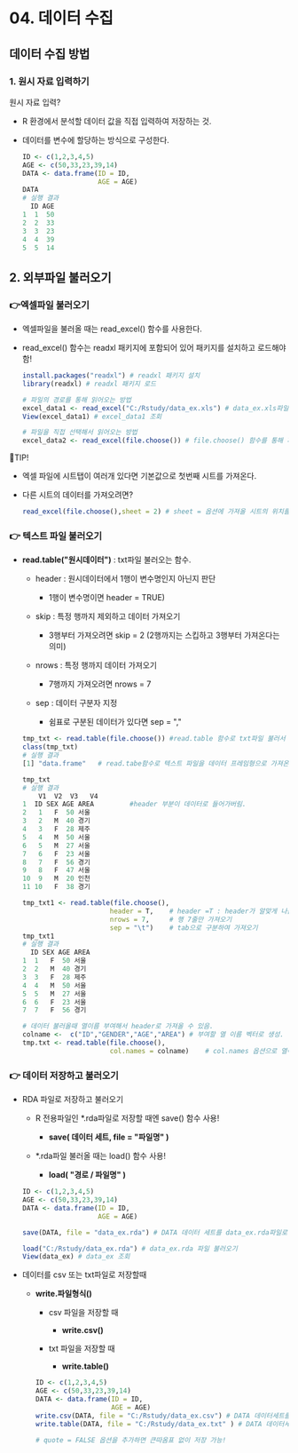 # 04. 데이터 수집 



## 데이터 수집 방법

### 1. 원시 자료 입력하기

원시 자료  입력? 

- R 환경에서 분석할 데이터 값을 직접 입력하여 저장하는 것.

- 데이터를 변수에 할당하는 방식으로 구성한다.

  ```R
  ID <- c(1,2,3,4,5)
  AGE <- c(50,33,23,39,14)
  DATA <- data.frame(ID = ID,
                     AGE = AGE)
  DATA
  # 실행 결과
    ID AGE
  1  1  50
  2  2  33
  3  3  23
  4  4  39
  5  5  14
  ```

  

## 2. 외부파일 불러오기

### 👉엑셀파일 불러오기

- 엑셀파일을 불러올 때는 read_excel() 함수를 사용한다.

- read_excel() 함수는 readxl 패키지에 포함되어 있어 패키지를 설치하고 로드해야함!

  ```R
  install.packages("readxl") # readxl 패키지 설치
  library(readxl) # readxl 패키지 로드
  
  # 파일의 경로를 통해 읽어오는 방법 
  excel_data1 <- read_excel("C:/Rstudy/data_ex.xls") # data_ex.xls파일을 excel_data1로 저장
  View(excel_data1) # excel_data1 조회
  
  # 파일을 직접 선택해서 읽어오는 방법 
  excel_data2 <- read_excel(file.choose()) # file.choose() 함수를 통해 파일 직접 선택이 가능하다
  ```

🌟TIP! 

- 엑셀 파일에 시트탭이 여러개 있다면 기본값으로 첫번째 시트를 가져온다.

- 다른 시트의 데이터를 가져오려면?

  ```R
  read_excel(file.choose(),sheet = 2) # sheet = 옵션에 가져올 시트의 위치를 입력!
  ```

  

### 👉 텍스트 파일 불러오기

- **read.table("원시데이터")** : txt파일 불러오는 함수.

  - header : 원시데이터에서 1행이 변수명인지 아닌지 판단 	

    - 1행이 변수명이면 header = TRUE)

  - skip : 특정 행까지 제외하고 데이터 가져오기 

    - 3행부터 가져오려면 skip = 2 (2행까지는 스킵하고 3행부터 가져온다는 의미)

  - nrows : 특정 행까지 데이터 가져오기

    - 7행까지 가져오려면 nrows = 7

  - sep : 데이터 구분자 지정

    - 쉼표로 구분된 데이터가 있다면  sep = ","

      

  ```R
  tmp_txt <- read.table(file.choose()) #read.table 함수로 txt파일 불러서 tmp.txt 변수에 저장
  class(tmp_txt)
  # 실행 결과
  [1] "data.frame"   # read.tabe함수로 텍스트 파일을 데이터 프레임형으로 가져온다는 것 확인 가능!
  
  tmp_txt
  # 실행 결과
      V1  V2  V3   V4
  1  ID SEX AGE AREA		 #header 부분이 데이터로 들어가버림.
  2   1   F  50 서울
  3   2   M  40 경기
  4   3   F  28 제주
  5   4   M  50 서울
  6   5   M  27 서울
  7   6   F  23 서울
  8   7   F  56 경기
  9   8   F  47 서울
  10  9   M  20 인천
  11 10   F  38 경기
  
  tmp_txt1 <- read.table(file.choose(),
                        header = T,    # header =T : header가 알맞게 나옴.
                        nrows = 7,     # 행 7줄만 가져오기
                        sep = "\t")    # tab으로 구분하여 가져오기
  tmp_txt1 
  # 실행 결과
    ID SEX AGE AREA
  1  1   F  50 서울
  2  2   M  40 경기
  3  3   F  28 제주
  4  4   M  50 서울
  5  5   M  27 서울
  6  6   F  23 서울
  7  7   F  56 경기
  
  # 데이터 불러올때 열이름 부여해서 header로 가져올 수 있음.
  colname <-  c("ID","GENDER","AGE","AREA") # 부여할 열 이름 벡터로 생성.
  tmp.txt <- read.table(file.choose(),	
                        col.names = colname)	# col.names 옵션으로 열이름 부여
  
  ```

  

### 👉 데이터 저장하고 불러오기

- RDA 파일로 저장하고 불러오기

  - R 전용파일인 *.rda파일로 저장할 때엔 save() 함수 사용!

    - **save( 데이터 세트, file = "파일명" )**

  - *.rda파일 불러올 때는 load() 함수 사용!

    - **load( "경로 / 파일명" )**

      

  ```R
  ID <- c(1,2,3,4,5)
  AGE <- c(50,33,23,39,14)
  DATA <- data.frame(ID = ID,
                     AGE = AGE)
  
  save(DATA, file = "data_ex.rda") # DATA 데이터 세트를 data_ex.rda파일로 저장
  
  load("C:/Rstudy/data_ex.rda") # data_ex.rda 파일 불러오기
  View(data_ex) # data_ex 조회
  ```



- 데이터를 csv 또는 txt파일로 저장할때 

  - **write.파일형식()**

    - csv 파일을 저장할 때
      - **write.csv()**

    - txt 파일을 저장할 때
      - **write.table()**

    ```R
    ID <- c(1,2,3,4,5)
    AGE <- c(50,33,23,39,14)
    DATA <- data.frame(ID = ID,
                       AGE = AGE)
    write.csv(DATA, file = "C:/Rstudy/data_ex.csv") # DATA 데이터세트를 data_ex.csv 파일로 저장
    write.table(DATA, file = "C:/Rstudy/data_ex.txt" ) # DATA 데이터세트를 data_ex.txt 파일로 저장
    
    # quote = FALSE 옵션을 추가하면 큰따옴표 없이 저장 가능!
    ```

    